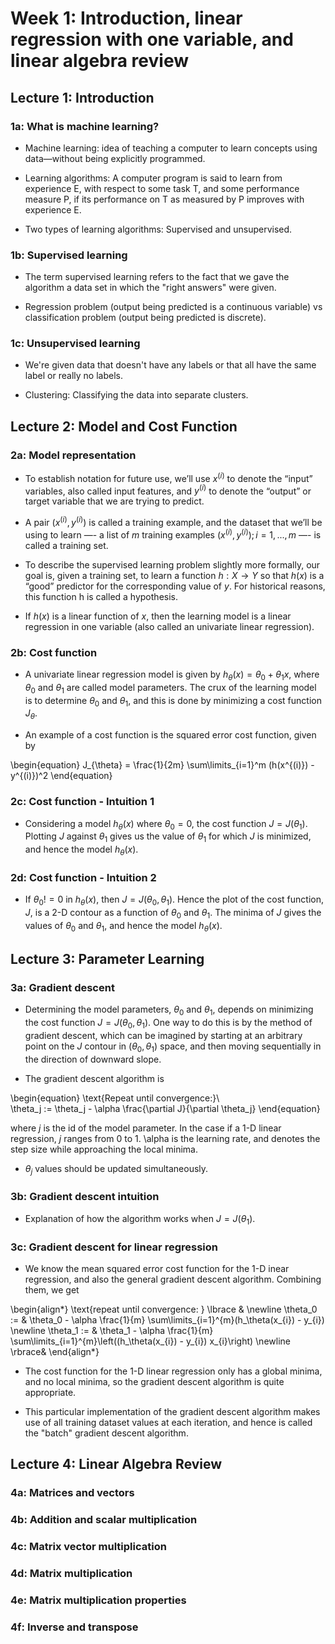 # Week 1: Introduction, linear regression with one variable, and linear algebra review

## Lecture 1: Introduction

### 1a: What is machine learning?

* Machine learning: idea of teaching a computer to learn concepts using data—without being explicitly programmed.

* Learning algorithms: A computer program is said to learn from experience E, with respect to some task T, and some performance measure P, if its performance on T as measured by P improves with experience E.

* Two types of learning algorithms: Supervised and unsupervised.

### 1b: Supervised learning

* The term supervised learning refers to the fact that we gave the algorithm a data set in which the "right answers" were given.

* Regression problem (output being predicted is a continuous variable) vs classification problem (output being predicted is discrete).

### 1c: Unsupervised learning

* We're given data that doesn't have any labels or that all have the same label or really no labels.

* Clustering: Classifying the data into separate clusters.

## Lecture 2: Model and Cost Function

### 2a: Model representation

* To establish notation for future use, we’ll use $x^{(i)}$ to denote the “input” variables, also called input features, and $y^{(i)}$ to denote the “output” or target variable that we are trying to predict.

* A pair $(x^{(i)},y^{(i)})$ is called a training example, and the dataset that we’ll be using to learn —- a list of $m$ training examples $(x^{(i)},y^{(i)});i=1,...,m$ —- is called a training set.

* To describe the supervised learning problem slightly more formally, our goal is, given a training set, to learn a function $h : X \rightarrow Y$ so that $h(x)$ is a “good” predictor for the corresponding value of $y$. For historical reasons, this function h is called a hypothesis.

* If $h(x)$ is a linear function of $x$, then the learning model is a linear regression in one variable (also called an univariate linear regression).

### 2b: Cost function

* A univariate linear regression model is given by $h_{\theta}(x) = \theta_0 + \theta_1 x$, where $\theta_0$ and $\theta_1$ are called model parameters. The crux of the learning model is to determine $\theta_0$ and $\theta_1$, and this is done by minimizing a cost function $J_{\theta}$.

* An example of a cost function is the squared error cost function, given by 

\begin{equation}
J_{\theta} = \frac{1}{2m} \sum\limits_{i=1}^m (h(x^{(i)}) - y^{(i)})^2
\end{equation}

### 2c: Cost function - Intuition 1

* Considering a model $h_{\theta}(x)$ where $\theta_0 = 0$, the cost function $J = J(\theta_1)$. Plotting $J$ against $\theta_1$ gives us the value of $\theta_1$ for which $J$ is minimized, and hence the model $h_{\theta}(x)$.

### 2d: Cost function - Intuition 2

* If $\theta_0 != 0$ in $h_{\theta}(x)$, then $J = J(\theta_0, \theta_1)$. Hence the plot of the cost function, $J$, is a 2-D contour as a function of $\theta_0$ and $\theta_1$. The minima of $J$ gives the values of $\theta_0$ and $\theta_1$, and hence the model $h_{\theta}(x)$.

## Lecture 3: Parameter Learning

### 3a: Gradient descent

* Determining the model parameters, $\theta_0$ and $\theta_1$, depends on minimizing the cost function $J = J(\theta_0, \theta_1)$. One way to do this is by the method of gradient descent, which can be imagined by starting at an arbitrary point on the $J$ contour in $(\theta_0, \theta_1)$ space, and then moving sequentially in the direction of downward slope.

* The gradient descent algorithm is 

\begin{equation}
\text{Repeat until convergence:}\ \
\theta_j := \theta_j - \alpha \frac{\partial J}{\partial \theta_j}
\end{equation}

where $j$ is the id of the model parameter. In the case if a 1-D linear regression, $j$ ranges from 0 to 1. \alpha is the learning rate, and denotes the step size while approaching the local minima.

* $\theta_j$ values should be updated simultaneously.

### 3b: Gradient descent intuition

* Explanation of how the algorithm works when $J = J(\theta_1)$.

### 3c: Gradient descent for linear regression

* We know the mean squared error cost function for the 1-D inear regression, and also the general gradient descent algorithm. Combining them, we get

\begin{align*} 
    \text{repeat until convergence: } \lbrace & \newline 
    \theta_0 := & \theta_0 - \alpha \frac{1}{m} \sum\limits_{i=1}^{m}(h_\theta(x_{i}) - y_{i}) \newline 
    \theta_1 := & \theta_1 - \alpha \frac{1}{m} \sum\limits_{i=1}^{m}\left((h_\theta(x_{i}) - y_{i}) x_{i}\right) \newline 
    \rbrace& 
\end{align*}

* The cost function for the 1-D linear regression only has a global minima, and no local minima, so the gradient descent algorithm is quite appropriate.

* This particular implementation of the gradient descent algorithm makes use of all training dataset values at each iteration, and hence is called the "batch" gradient descent algorithm.

## Lecture 4: Linear Algebra Review

### 4a: Matrices and vectors

### 4b: Addition and scalar multiplication

### 4c: Matrix vector multiplication

### 4d: Matrix multiplication

### 4e: Matrix multiplication properties

### 4f: Inverse and transpose
